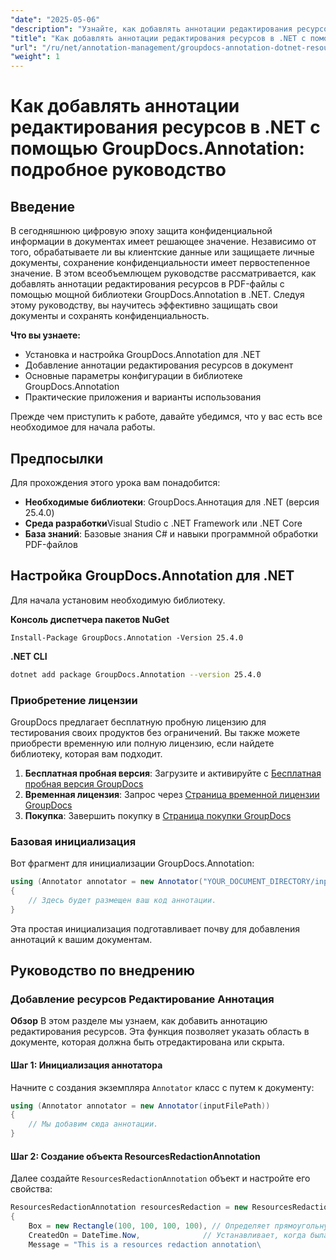```yaml
---
"date": "2025-05-06"
"description": "Узнайте, как добавлять аннотации редактирования ресурсов в PDF-файлы с помощью GroupDocs.Annotation для .NET. Защитите конфиденциальную информацию и улучшите безопасность документов с помощью этого подробного руководства."
"title": "Как добавлять аннотации редактирования ресурсов в .NET с помощью GroupDocs.Annotation&#58; Подробное руководство"
"url": "/ru/net/annotation-management/groupdocs-annotation-dotnet-resource-redaction/"
"weight": 1
---
```


# Как добавлять аннотации редактирования ресурсов в .NET с помощью GroupDocs.Annotation: подробное руководство

## Введение

В сегодняшнюю цифровую эпоху защита конфиденциальной информации в документах имеет решающее значение. Независимо от того, обрабатываете ли вы клиентские данные или защищаете личные документы, сохранение конфиденциальности имеет первостепенное значение. В этом всеобъемлющем руководстве рассматривается, как добавлять аннотации редактирования ресурсов в PDF-файлы с помощью мощной библиотеки GroupDocs.Annotation в .NET. Следуя этому руководству, вы научитесь эффективно защищать свои документы и сохранять конфиденциальность.

**Что вы узнаете:**
- Установка и настройка GroupDocs.Annotation для .NET
- Добавление аннотации редактирования ресурсов в документ
- Основные параметры конфигурации в библиотеке GroupDocs.Annotation
- Практические приложения и варианты использования

Прежде чем приступить к работе, давайте убедимся, что у вас есть все необходимое для начала работы.

## Предпосылки

Для прохождения этого урока вам понадобится:

- **Необходимые библиотеки**: GroupDocs.Аннотация для .NET (версия 25.4.0)
- **Среда разработки**Visual Studio с .NET Framework или .NET Core
- **База знаний**: Базовые знания C# и навыки программной обработки PDF-файлов

## Настройка GroupDocs.Annotation для .NET

Для начала установим необходимую библиотеку.

**Консоль диспетчера пакетов NuGet**
```shell
Install-Package GroupDocs.Annotation -Version 25.4.0
```

**\.NET CLI**
```bash
dotnet add package GroupDocs.Annotation --version 25.4.0
```

### Приобретение лицензии

GroupDocs предлагает бесплатную пробную лицензию для тестирования своих продуктов без ограничений. Вы также можете приобрести временную или полную лицензию, если найдете библиотеку, которая вам подходит.

1. **Бесплатная пробная версия**: Загрузите и активируйте с [Бесплатная пробная версия GroupDocs](https://releases.groupdocs.com/annotation/net/)
2. **Временная лицензия**: Запрос через [Страница временной лицензии GroupDocs](https://purchase.groupdocs.com/temporary-license/)
3. **Покупка**: Завершить покупку в [Страница покупки GroupDocs](https://purchase.groupdocs.com/buy)

### Базовая инициализация

Вот фрагмент для инициализации GroupDocs.Annotation:

```csharp
using (Annotator annotator = new Annotator("YOUR_DOCUMENT_DIRECTORY/input.pdf"))
{
    // Здесь будет размещен ваш код аннотации.
}
```

Эта простая инициализация подготавливает почву для добавления аннотаций к вашим документам.

## Руководство по внедрению

### Добавление ресурсов Редактирование Аннотация

**Обзор**
В этом разделе мы узнаем, как добавить аннотацию редактирования ресурсов. Эта функция позволяет указать область в документе, которая должна быть отредактирована или скрыта.

#### Шаг 1: Инициализация аннотатора
Начните с создания экземпляра `Annotator` класс с путем к документу:

```csharp
using (Annotator annotator = new Annotator(inputFilePath))
{
    // Мы добавим сюда аннотации.
}
```

#### Шаг 2: Создание объекта ResourcesRedactionAnnotation
Далее создайте `ResourcesRedactionAnnotation` объект и настройте его свойства:

```csharp
ResourcesRedactionAnnotation resourcesRedaction = new ResourcesRedactionAnnotation
{
    Box = new Rectangle(100, 100, 100, 100), // Определяет прямоугольную область для редактирования.
    CreatedOn = DateTime.Now,              // Устанавливает, когда была создана эта аннотация
    Message = "This is a resources redaction annotation\